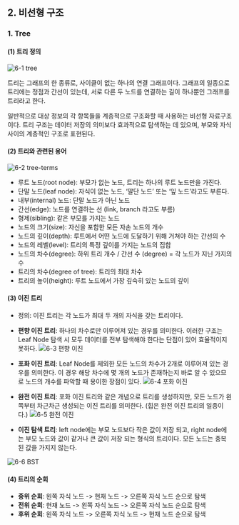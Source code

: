 ## 2. 비선형 구조
### 1. Tree
#### (1) 트리 정의
![6-1  tree](https://user-images.githubusercontent.com/56579239/168443908-b69d580f-dc6d-4c60-a379-7c90edbd70fd.png)

트리는 그래프의 한 종류로, 사이클이 없는 하나의 연결 그래프이다. 그래프의 일종으로 트리에는 정점과 간선이 있는데, 서로 다른 두 노드를 연결하는 길이 하나뿐인 그래프를 트리라고 한다. 

일반적으로 대상 정보의 각 항목들을 계층적으로 구조화할 때 사용하는 비선형 자료구조이다. 트리 구조는 데이터 저장의 의미보다 효과적으로 탐색하는 데 있으며, 부모와 자식 사이의 계층적인 구조로 표현된다.

#### (2) 트리와 관련된 용어
![6-2  tree-terms](https://user-images.githubusercontent.com/56579239/168443911-f3be42dc-259e-491b-8b6a-3bedb0c95d30.png)

- 루트 노드(root node): 부모가 없는 노드, 트리는 하나의 루트 노드만을 가진다.
- 단말 노드(leaf node): 자식이 없는 노드, ‘말단 노드’ 또는 ‘잎 노드’라고도 부른다.
- 내부(internal) 노드: 단말 노드가 아닌 노드
- 간선(edge): 노드를 연결하는 선 (link, branch 라고도 부름)
- 형제(sibling): 같은 부모를 가지는 노드
- 노드의 크기(size): 자신을 포함한 모든 자손 노드의 개수
- 노드의 깊이(depth): 루트에서 어떤 노드에 도달하기 위해 거쳐야 하는 간선의 수
- 노드의 레벨(level): 트리의 특정 깊이를 가지는 노드의 집합
- 노드의 차수(degree): 하위 트리 개수 / 간선 수 (degree) = 각 노드가 지닌 가지의 수
- 트리의 차수(degree of tree): 트리의 최대 차수
- 트리의 높이(height): 루트 노드에서 가장 깊숙히 있는 노드의 깊이

#### (3) 이진 트리
- 정의: 이진 트리는 각 노드가 최대 두 개의 자식을 갖는 트리이다.
- **편향 이진 트리**: 하나의 차수로만 이루어져 있는 경우를 의미한다. 이러한 구조는 Leaf Node 탐색 시 모두 데이터를 전부 탐색해야 한다는 단점이 있어 효율적이지 못하다.
![6-3  편향 이진](https://user-images.githubusercontent.com/56579239/168443916-b497ddc7-f7eb-4606-aa5f-9fa9f14bb031.png)

- **포화 이진 트리**: Leaf Node를 제외한 모든 노드의 차수가 2개로 이루어져 있는 경우를 의미한다. 이 경우 해당 차수에 몇 개의 노드가 존재하는지 바로 알 수 있으므로 노드의 개수를 파악할 때 용이한 장점이 있다.
![6-4  포화 이진](https://user-images.githubusercontent.com/56579239/168443922-2ce67d46-3bb1-48f3-8901-7d27ba46afb5.png)


- **완전 이진 트리**: 포화 이진 트리와 같은 개념으로 트리를 생성하지만, 모든 노드가 왼쪽부터 차근차근 생성되는 이진 트리를 의미한다. (힙은 완전 이진 트리의 일종이다.)
![6-5  완전 이진](https://user-images.githubusercontent.com/56579239/168443926-3682e9f5-38a9-45ed-b0d9-58f37c69b474.png)


- **이진 탐색 트리**: left node에는 부모 노드보다 작은 값이 저장 되고, right node에는 부모 노드와 값이 같거나 큰 값이 저장 되는 형식의 트리이다. 모든 노드는 중복된 값을 가지지 않는다.

![6-6  BST](https://user-images.githubusercontent.com/56579239/168443927-b6cff2d4-ff41-49ca-ba0f-dea42d0ec645.gif)

#### (4) 트리의 순회
- **중위 순회**: 왼쪽 자식 노드 -> 현재 노드 -> 오른쪽 자식 노드 순으로 탐색
- **전위 순회**: 현재 노드 -> 왼쪽 자식 노드 -> 오른쪽 자식 노드 순으로 탐색
- **후위 순회**: 왼쪽 자식 노드 -> 오른쪽 자식 노드 -> 현재 노드 순으로 탐색
